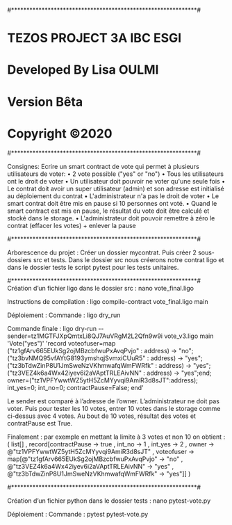 
#*************************************************************#
# TEZOS PROJECT 3A IBC ESGI                                   #
# Developed By Lisa OULMI                                     #
# Version Bêta                                                #
# Copyright ©2020                                             #
#*************************************************************#

Consignes: 
Ecrire un smart contract de vote qui permet à plusieurs utilisateurs de voter:
•	2 vote  possible ("yes"  or "no")
•	Tous les utilisateurs ont le droit de voter
•	Un utilisateur doit pouvoir ne voter qu'une seule fois
•	Le contrat doit avoir un super utilisateur (admin) et son adresse est initialisé au déploiement du contrat
•	L'administrateur n'a pas le droit de voter
•	Le smart contrat doit être mis en pause si 10 personnes ont voté.
•	Quand le smart contract est mis en pause, le résultat du vote doit être calculé et stocké dans le storage.
•	L'administrateur doit pouvoir remettre à zéro le contrat (effacer les votes) + enlever la pause

#*************************************************************#

Arborescence du projet : 
Créer un dossier mycontrat. Puis créer 2 sous-dossiers src et tests. Dans le dossier src nous créerons notre contrat ligo et dans le dossier tests le script pytest pour les tests unitaires.

#*************************************************************#
Création d’un fichier ligo dans le dossier src :
nano vote_final.ligo

Instructions de compilation : 
ligo compile-contract vote_final.ligo main

Déploiement : 
Commande : ligo dry_run

Commande finale : 
ligo dry-run --sender=tz1MGTFJXpQmtxLi8QJ7AuVRgM2L2Qfn9w9i vote_v3.ligo main 'Vote("yes")' 'record voteofuser=map ("tz1gfArv665EUkSg2ojMBzcbfwuPxAvqPvjo" : address) -> "no"; ("tz3bvNMQ95vfAYtG8193ymshqjSvmxiCUuR5" : address) -> "yes";("tz3bTdwZinP8U1JmSweNzVKhmwafqWmFWRfk" : address) -> "yes"; ("tz3VEZ4k6a4Wx42iyev6i2aVAptTRLEAivNN" : address) -> "yes";end; owner=("tz1VPFYwwtWZ5ytH5ZcMYyvqi9AmiR3d8sJT":address); int_yes=0; int_no=0; contractPause=False; end' 

Le sender est comparé à l’adresse de l’owner. L’administrateur ne doit pas voter.
Puis pour tester les 10 votes, entrer 10 votes dans le storage comme ci-dessus avec 4 votes.
Au bout de 10 votes, résultat des votes et contratPause est True.

Finalement : par exemple en mettant la limite à 3 votes et non 10 on obtient : 
( list[] , record[contractPause -> true , int_no -> 1 , int_yes -> 2 , owner -> @"tz1VPFYwwtWZ5ytH5ZcMYyvqi9AmiR3d8sJT" , voteofuser -> map[@"tz1gfArv665EUkSg2ojMBzcbfwuPxAvqPvjo" -> "no" , @"tz3VEZ4k6a4Wx42iyev6i2aVAptTRLEAivNN" -> "yes" , @"tz3bTdwZinP8U1JmSweNzVKhmwafqWmFWRfk" -> "yes"]] )

#*************************************************************#

Création d’un fichier python dans le dossier tests :
nano pytest-vote.py

Déploiement : 
Commande : pytest pytest-vote.py
